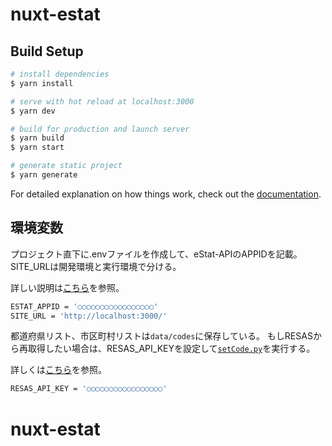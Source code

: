# nuxt-estat

## Build Setup

```bash
# install dependencies
$ yarn install

# serve with hot reload at localhost:3000
$ yarn dev

# build for production and launch server
$ yarn build
$ yarn start

# generate static project
$ yarn generate
```

For detailed explanation on how things work, check out the [documentation](https://nuxtjs.org).

## 環境変数

プロジェクト直下に.envファイルを作成して、eStat-APIのAPPIDを記載。
SITE_URLは開発環境と実行環境で分ける。

詳しい説明は[こちら](https://lg-note.com/2021/10/22/nuxt-estat-axios/)を参照。

```bash
ESTAT_APPID = '○○○○○○○○○○○○○○○○○'
SITE_URL = 'http://localhost:3000/'
```

都道府県リスト、市区町村リストは`data/codes`に保存している。
もしRESASから再取得したい場合は、RESAS_API_KEYを設定して[`setCode.py`](https://github.com/daisuke-minami/nuxt-estat/blob/master/data/codes/setCodes.py)を実行する。

詳しくは[こちら](https://lg-note.com/2021/10/14/nuxt-resas-axios/)を参照。

```bash
RESAS_API_KEY = '○○○○○○○○○○○○○○○○○'
```


# nuxt-estat
